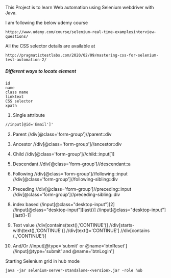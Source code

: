 
This Project is to learn Web automation using Selenium webdriver with Java.

I am following the below udemy course

```https://www.udemy.com/course/selenium-real-time-examplesinterview-questions/```

All the CSS selector details are available at

```http://pragmatictestlabs.com/2020/02/09/mastering-css-for-selenium-test-automation-2/```

##### Different ways to locate element
    
    id
    name
    class name
    linktext
    CSS selector
    xpath
  
1. Single attribute

```html 
//input[@id='Email']'
```

2. Parent
//div[@class='form-group']//parent::div
3. Ancestor
//div[@class='form-group']//ancestor::div
4. Child
//div[@class='form-group']//child::input[1]
5. Descendant
//div[@class='form-group']//descendant::a
6. Following
//div[@class='form-group']//following::input
//div[@class='form-group']//following-sibling::div
7. Preceding
//div[@class='form-group']//preceding::input
//div[@class='form-group']//preceding-sibling::div

8. index based
//input[@class="desktop-input"][2]
//input[@class="desktop-input"][last()]
//input[@class="desktop-input"][last()-1]

9. Text value
//div[contains(text(),'CONTINUE')]
//div[starts-with(text(),'CONTINUE')]
//div[text()='CONTINUE']
//div[contains (.,'CONTINUE')]

10. And/Or
//input[@type='submit' or @name='btnReset']
//input[@type='submit' and @name='btnLogin']
 
 Starting Selenium grid in hub mode
 
 ``java -jar selenium-server-standalone-<version>.jar -role hub``

